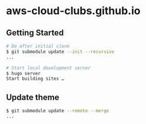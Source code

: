 # aws-cloud-clubs.github.io

## Getting Started

```sh
# Do after initial clone
$ git submodule update --init --recursive
...

# Start local development server
$ hugo server
Start building sites …
```

## Update theme

```sh
$ git submodule update --remote --merge
...
```
